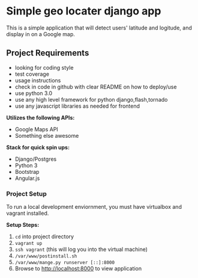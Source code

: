 # Simple geo locater django app

This is a simple application that will detect users' latitude and logitude, and display in on a Google map.

## Project Requirements
- looking for coding style 
- test coverage 
- usage instructions 
- check in code in github with clear README on how to deploy/use 
- use python 3.0 
- use any high level framework for python django,flash,tornado
- use any javascript libraries as needed for frontend 

**Utilizes the following APIs:**

- Google Maps API
- Something else awesome

**Stack for quick spin ups:**

- Django/Postgres
- Python 3
- Bootstrap
- Angular.js

### Project Setup
To run a local development enviornment, you must have virtualbox and vagrant installed.

**Setup Steps:**

1. `cd` into project directory
2. `vagrant up`
3. `ssh vagrant` (this will log you into the virtual machine)
4. `/var/www/postinstall.sh`
4. `/var/www/mange.py runserver [::]:8000`
3. Browse to <http://localhost:8000> to view application


